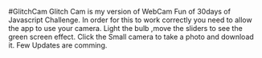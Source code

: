 #GlitchCam
Glitch Cam is my version of WebCam Fun of 30days of Javascript Challenge. 
In order for this to work correctly you need to allow the app to use your camera. 
Light the bulb ,move the sliders to see the green screen effect. Click the Small camera to take a photo and download it. 
Few Updates are comming.
